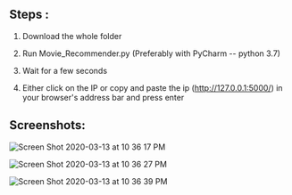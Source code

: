 ## Steps :
1) Download the whole folder

2) Run Movie_Recommender.py (Preferably with PyCharm -- python 3.7)

2) Wait for a few seconds

3) Either click on the IP or copy and paste the ip (http://127.0.0.1:5000/) in your browser's address bar and press enter

## Screenshots:

![Screen Shot 2020-03-13 at 10 36 17 PM](https://user-images.githubusercontent.com/26627849/76652541-ce593100-658c-11ea-94a9-7a8ce9d0faa4.png)

![Screen Shot 2020-03-13 at 10 36 27 PM](https://user-images.githubusercontent.com/26627849/76652560-d7e29900-658c-11ea-8125-5ffeda635681.png)

![Screen Shot 2020-03-13 at 10 36 39 PM](https://user-images.githubusercontent.com/26627849/76652582-e335c480-658c-11ea-92d4-94a10ee80b5b.png)
